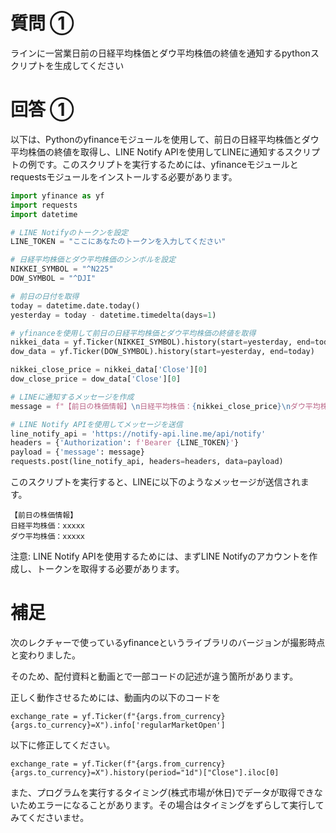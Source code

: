 # 質問 ①

ラインに一営業日前の日経平均株価とダウ平均株価の終値を通知するpythonスクリプトを生成してください

# 回答 ①

以下は、Pythonのyfinanceモジュールを使用して、前日の日経平均株価とダウ平均株価の終値を取得し、LINE Notify APIを使用してLINEに通知するスクリプトの例です。このスクリプトを実行するためには、yfinanceモジュールとrequestsモジュールをインストールする必要があります。

```python
import yfinance as yf
import requests
import datetime

# LINE Notifyのトークンを設定
LINE_TOKEN = "ここにあなたのトークンを入力してください"

# 日経平均株価とダウ平均株価のシンボルを設定
NIKKEI_SYMBOL = "^N225"
DOW_SYMBOL = "^DJI"

# 前日の日付を取得
today = datetime.date.today()
yesterday = today - datetime.timedelta(days=1)

# yfinanceを使用して前日の日経平均株価とダウ平均株価の終値を取得
nikkei_data = yf.Ticker(NIKKEI_SYMBOL).history(start=yesterday, end=today)
dow_data = yf.Ticker(DOW_SYMBOL).history(start=yesterday, end=today)

nikkei_close_price = nikkei_data['Close'][0]
dow_close_price = dow_data['Close'][0]

# LINEに通知するメッセージを作成
message = f"【前日の株価情報】\n日経平均株価：{nikkei_close_price}\nダウ平均株価：{dow_close_price}"

# LINE Notify APIを使用してメッセージを送信
line_notify_api = 'https://notify-api.line.me/api/notify'
headers = {'Authorization': f'Bearer {LINE_TOKEN}'}
payload = {'message': message}
requests.post(line_notify_api, headers=headers, data=payload)
```

このスクリプトを実行すると、LINEに以下のようなメッセージが送信されます。

```
【前日の株価情報】
日経平均株価：xxxxx
ダウ平均株価：xxxxx
```

注意: LINE Notify APIを使用するためには、まずLINE Notifyのアカウントを作成し、トークンを取得する必要があります。



# 補足

次のレクチャーで使っているyfinanceというライブラリのバージョンが撮影時点と変わりました。

そのため、配付資料と動画とで一部コードの記述が違う箇所があります。



正しく動作させるためには、動画内の以下のコードを

```
exchange_rate = yf.Ticker(f"{args.from_currency}{args.to_currency}=X").info['regularMarketOpen']
```



以下に修正してください。

```
exchange_rate = yf.Ticker(f"{args.from_currency}{args.to_currency}=X").history(period="1d")["Close"].iloc[0]
```



また、プログラムを実行するタイミング(株式市場が休日)でデータが取得できないためエラーになることがあります。その場合はタイミングをずらして実行してみてくださいませ。